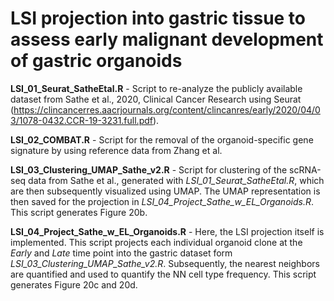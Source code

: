 # LSI projection into gastric tissue to assess early malignant development of gastric organoids

**LSI_01_Seurat_SatheEtal.R** - Script to re-analyze the publicly available dataset from Sathe et al., 2020, Clinical Cancer Research using Seurat (<https://clincancerres.aacrjournals.org/content/clincanres/early/2020/04/03/1078-0432.CCR-19-3231.full.pdf>).

**LSI_02_COMBAT.R** - Script for the removal of the organoid-specific gene signature by using reference data from Zhang et al.

**LSI_03_Clustering_UMAP_Sathe_v2.R** - Script for clustering of the scRNA-seq data from Sathe et al., generated with *LSI_01_Seurat_SatheEtal.R*, which are then subsequently visualized using UMAP. The UMAP representation is then saved for the projection in *LSI_04_Project_Sathe_w_EL_Organoids.R*. This script generates Figure 20b.

**LSI_04_Project_Sathe_w_EL_Organoids.R** - Here, the LSI projection itself is implemented. This script projects each individual organoid clone at the *Early* and *Late* time point into the gastric dataset form *LSI_03_Clustering_UMAP_Sathe_v2.R*. Subsequently, the nearest neighbors are quantified and used to quantify the NN cell type frequency. This script generates Figure 20c and 20d.
